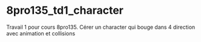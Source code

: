 # 8pro135_td1_character
Travail 1 pour cours 8pro135. Cérer un character qui bouge dans 4 direction avec animation et collisions

